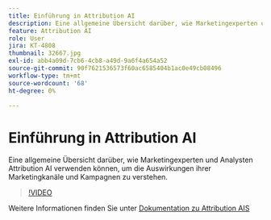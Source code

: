 ```yaml
---
title: Einführung in Attribution AI
description: Eine allgemeine Übersicht darüber, wie Marketingexperten und Analysten Attribution AI verwenden können, um die Auswirkungen ihrer Marketingkanäle und Kampagnen zu verstehen.
feature: Attribution AI
role: User
jira: KT-4808
thumbnail: 32667.jpg
exl-id: abb4a09d-7cb6-4cb8-a49d-9a6f4a654a52
source-git-commit: 90f7621536573f60ac6585404b1ac0e49cb08496
workflow-type: tm+mt
source-wordcount: '68'
ht-degree: 0%

---
```


# Einführung in Attribution AI

Eine allgemeine Übersicht darüber, wie Marketingexperten und Analysten Attribution AI verwenden können, um die Auswirkungen ihrer Marketingkanäle und Kampagnen zu verstehen.

>[!VIDEO](https://video.tv.adobe.com/v/32667?quality=12&learn=on)

Weitere Informationen finden Sie unter [Dokumentation zu Attribution AIS](https://experienceleague.adobe.com/docs/experience-platform/intelligent-services/attribution-ai/overview.html)
